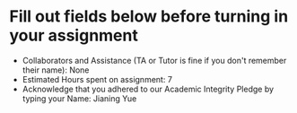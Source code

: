 # Fill out fields below before turning in your assignment

* Collaborators and Assistance (TA or Tutor is fine if you don't remember their name):
None
* Estimated Hours spent on assignment: 7 
* Acknowledge that you adhered to our Academic Integrity Pledge by typing your Name: Jianing Yue